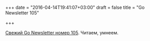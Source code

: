 +++
date = "2016-04-14T19:41:07+03:00"
draft = false
title = "Go Newsletter 105"

+++

<p><a href="http://golangweekly.com/issues/105">Свежий&nbsp;Go Newsletter номер&nbsp;105</a>. Читаем, умнеем.</p>


